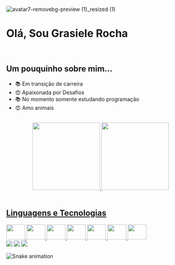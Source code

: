 ![avatar7-removebg-preview (1)_resized (1)](https://user-images.githubusercontent.com/104076058/201909684-72ae55c8-528a-4b17-b42b-70266da72072.png)<h1>Olá, Sou Grasiele Rocha</h1>

<br>

## Um pouquinho sobre mim...

- 📚 Em transição de carreira 
- 😍 Apaixonada por Desafios
- 📚 No momento somente estudando programação
- 😍 Amo animais

<br>

<div align="center">
<a href="https://github.com/GrasieleRocha">
<img height="180em" src="https://github-readme-stats.vercel.app/api?username=GrasieleRocha&show_icons=true&theme=dracula&include_all_commits=true&count_private=true"/> 
<img height="180em" src="https://github-readme-stats.vercel.app/api/top-langs/?username=GrasieleRocha&layout=compact&langs_count=7&theme=dracula"/>
</div>

<div style="display: inline_block"><br>

## Linguagens e Tecnologias

<img src="https://cdn.jsdelivr.net/gh/devicons/devicon/icons/html5/html5-original.svg"  height="40" width="50"/>
<img src="https://cdn.jsdelivr.net/gh/devicons/devicon/icons/css3/css3-original.svg"  height="40" width="50"/>
<img src="https://cdn.jsdelivr.net/gh/devicons/devicon/icons/javascript/javascript-original.svg" height="40" width="50"/>
<img src="https://cdn.jsdelivr.net/gh/devicons/devicon/icons/react/react-original.svg" height="40" width="50" />
<img src="https://user-images.githubusercontent.com/104076058/201915584-665a9e30-35b4-4744-ab91-c02ef044b81e.svg" height="40" width="50"/>
<img src="https://cdn.jsdelivr.net/gh/devicons/devicon/icons/visualstudio/visualstudio-plain.svg" height="40" width="50"/>
<img src="https://cdn.jsdelivr.net/gh/devicons/devicon/icons/wordpress/wordpress-plain.svg" height="40" width="50"/>



</div>
 
 
<div> 
<a href="https://www.linkedin.com/in/grasiele-miranda-rocha-pereira-8443431b9" target="_blank"><img src="https://img.shields.io/badge/-LinkedIn-%230077B5?style=for-the-badge&logo=linkedin&logoColor=white" target="_blank"></a> 
<a href="https://instagram.com/grasielerochaweb" target="_blank"><img src="https://img.shields.io/badge/-Instagram-%23E4405F?style=for-the-badge&logo=instagram&logoColor=white" target="_blank"></a>
<a href = "mailto:grasielerochaweb@gmail.com"><img src="https://img.shields.io/badge/-Gmail-%23333?style=for-the-badge&logo=gmail&logoColor=white" target="_blank"></a>
  
  
![Snake animation](https://github.com/GrasieleRocha/GrasieleRocha/blob/output/github-contribution-grid-snake.svg)
 
</div>
